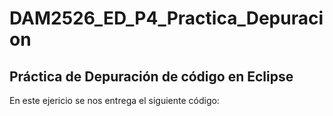 # DAM2526_ED_P4_Practica_Depuracion
## Práctica de Depuración de código en Eclipse

En este ejericio se nos entrega el siguiente código:  


